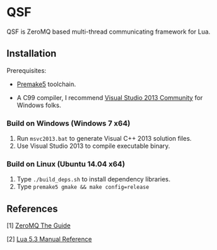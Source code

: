 # QSF

QSF is ZeroMQ based multi-thread communicating framework for Lua.


## Installation

Prerequisites:

* [Premake5](http://premake.github.io/download.html) toolchain.

* A C99 compiler, I recommend [Visual Studio 2013 Community](https://www.visualstudio.com/en-us/products/visual-studio-community-vs.aspx) for Windows folks.


### Build on Windows (Windows 7 x64)

1. Run `msvc2013.bat` to generate Visual C++ 2013 solution files.
2. Use Visual Studio 2013 to compile executable binary.

### Build on Linux (Ubuntu 14.04 x64)

1. Type `./build_deps.sh` to install dependency libraries.
2. Type `premake5 gmake && make config=release`


## References

[1] [ZeroMQ The Guide](http://zguide.zeromq.org/page:all)

[2] [Lua 5.3 Manual Reference](http://www.lua.org/manual/5.3/)
